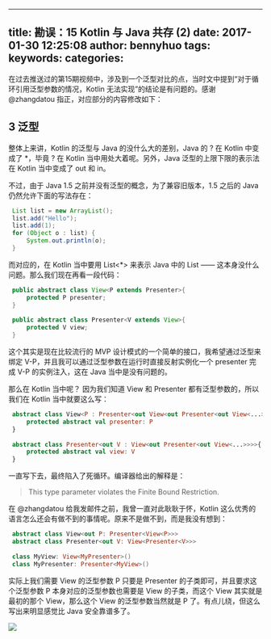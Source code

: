 
---
title: 勘误：15 Kotlin 与 Java 共存 (2) 
date: 2017-01-30 12:25:08
author: bennyhuo
tags:
keywords:
categories:
---


在过去推送过的第15期视频中，涉及到一个泛型对比的点，当时文中提到“对于循环引用泛型参数的情况，Kotlin 无法实现”的结论是有问题的。感谢 @zhangdatou 指正，对应部分的内容修改如下：

## 3 泛型

整体上来讲，Kotlin 的泛型与 Java 的没什么大的差别，Java 的 ? 在 Kotlin 中变成了 *，毕竟 ? 在 Kotlin 当中用处大着呢。另外，Java 泛型的上限下限的表示法在 Kotlin 当中变成了 out 和 in。

不过，由于 Java 1.5 之前并没有泛型的概念，为了兼容旧版本，1.5 之后的 Java 仍然允许下面的写法存在：

```java
 List list = new ArrayList(); 
 list.add("Hello"); 
 list.add(1); 
 for (Object o : list) { 
     System.out.println(o); 
 } 
```
而对应的，在 Kotlin 当中要用 List<*> 来表示 Java 中的 List —— 这本身没什么问题。那么我们现在再看一段代码：

```java
 public abstract class View<P extends Presenter>{ 
     protected P presenter; 
 } 
 	 	 	
 public abstract class Presenter<V extends View>{ 
     protected V view; 
 } 
```
这个其实是现在比较流行的 MVP 设计模式的一个简单的接口，我希望通过泛型来绑定 V-P，并且我可以通过泛型参数在运行时直接反射实例化一个 presenter 完成 V-P 的实例注入，这在 Java 当中是没有问题的。

那么在 Kotlin 当中呢？ 因为我们知道 View 和 Presenter 都有泛型参数的，所以我们在 Kotlin 当中就要这么写：

```kotlin
 abstract class View<P : Presenter<out View<out Presenter<out View<...>>{ 
     protected abstract val presenter: P 
 } 
 	 	 	
 abstract class Presenter<out V : View<out Presenter<out View<...>>>>{ 
     protected abstract val view: V 
 } 
```
一直写下去，最终陷入了死循环。编译器给出的解释是：

>This type parameter violates the Finite Bound Restriction.

在 @zhangdatou 给我发邮件之前，我曾一直对此耿耿于怀，Kotlin 这么优秀的语言怎么还会有做不到的事情呢。原来不是做不到，而是我没有想到：

```kotlin
 abstract class View<out P: Presenter<View<P>>> 
 abstract class Presenter<out V: View<Presenter<V>>> 
 	 	 	
 class MyView: View<MyPresenter>() 
 class MyPresenter: Presenter<MyView>() 
```
实际上我们需要 View 的泛型参数 P 只要是 Presenter 的子类即可，并且要求这个泛型参数 P 本身对应的泛型参数也需要是 View 的子类，而这个 View 其实就是最初的那个 View，那么这个 View 的泛型参数当然就是 P 了。有点儿绕，但这么写出来明显感觉比 Java 安全靠谱多了。



![](/arts/kotlin扫码关注.png)